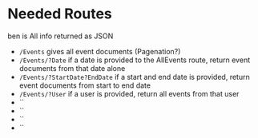 # Needed Routes
ben is
All info returned as JSON

* `/Events` gives all event documents (Pagenation?)
* `/Events/?Date` if a date is provided to the AllEvents route, return event documents from that date alone
* `/Events/?StartDate?EndDate` if a start and end date is provided, return event documents from start to end date
* `/Events/?User` if a user is provided, return all events from that user
* ``
* ``
* ``
* ``

